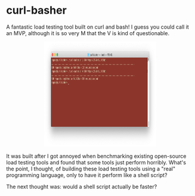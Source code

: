 # curl-basher

A fantastic load testing tool built on curl and bash! I guess you could call
it an MVP, although it is so very M that the V is kind of questionable.

<p align="center"><img src="curl-basher.png" alt="curl-basher" width="300" height="282"></p>

It was built after I got annoyed when benchmarking existing open-source load
testing tools and found that some tools just perform horribly. What's the
point, I thought, of building these load testing tools using a "real" 
programming language, only to have it perform like a shell script?

The next thought was: would a shell script actually be faster?



